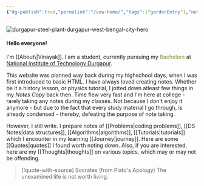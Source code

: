```yaml
---
{"dg-publish":true,"permalink":"/vow-home/","tags":["gardenEntry"],"noteIcon":"3"}
---
```


<img src="https://i.ibb.co/k6VJLMvT/durgapur-steel-plant-durgapur-west-bengal-city-hero.png" alt="durgapur-steel-plant-durgapur-west-bengal-city-hero" border="0">
<h4>Hello everyone!</h4>
I'm [[About\|Vinayak]].
I am a student, currently pursuing my <font color="#76923c">Bachelors</font> at <a href = "https://nitdgp.ac.in/"> National Institute of Technology Durgapur</a>.

This website was planned way back during my highschool days, when I was first introduced to basic HTML. I have always loved creating notes. Whether be it a history lesson, or physics tutorial, I jotted down atleast few things in my *Notes Copy* back then. 
Time flew very fast and I'm here at college - rarely taking any notes during my classes. Not because I don't enjoy it anymore - but due to the fact that every study material I go through, is already condensed - thereby, defeating the purpose of note taking. 

However, I still write. I prepare notes of [[Problems\|coding problems]], [[DS Notes\|data structures]], [[Algorithms\|algorithms]], [[Tutorials\|tutorials]] which I encounter in my learning [[Journey\|journey]]. Here are some [[Quotes\|quotes]] I found worth noting down. Also, if you are interested, here are my [[Thoughts\|thoughts]] on various topics, which may or may not be offending.

> [!quote-with-source] Socrates (from Plato's Apology)
> The unexamined life is not worth living.

